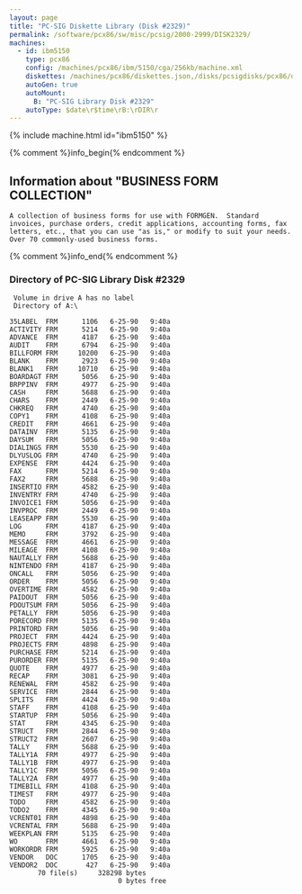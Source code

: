 ```yaml
---
layout: page
title: "PC-SIG Diskette Library (Disk #2329)"
permalink: /software/pcx86/sw/misc/pcsig/2000-2999/DISK2329/
machines:
  - id: ibm5150
    type: pcx86
    config: /machines/pcx86/ibm/5150/cga/256kb/machine.xml
    diskettes: /machines/pcx86/diskettes.json,/disks/pcsigdisks/pcx86/diskettes.json
    autoGen: true
    autoMount:
      B: "PC-SIG Library Disk #2329"
    autoType: $date\r$time\rB:\rDIR\r
---
```


{% include machine.html id="ibm5150" %}

{% comment %}info_begin{% endcomment %}

## Information about "BUSINESS FORM COLLECTION"

    A collection of business forms for use with FORMGEN.  Standard
    invoices, purchase orders, credit applications, accounting forms, fax
    letters, etc., that you can use "as is," or modify to suit your needs.
    Over 70 commonly-used business forms.
{% comment %}info_end{% endcomment %}


### Directory of PC-SIG Library Disk #2329

     Volume in drive A has no label
     Directory of A:\

    35LABEL  FRM      1106   6-25-90   9:40a
    ACTIVITY FRM      5214   6-25-90   9:40a
    ADVANCE  FRM      4187   6-25-90   9:40a
    AUDIT    FRM      6794   6-25-90   9:40a
    BILLFORM FRM     10200   6-25-90   9:40a
    BLANK    FRM      2923   6-25-90   9:40a
    BLANK1   FRM     10710   6-25-90   9:40a
    BOARDAGT FRM      5056   6-25-90   9:40a
    BRPPINV  FRM      4977   6-25-90   9:40a
    CASH     FRM      5688   6-25-90   9:40a
    CHARS    FRM      2449   6-25-90   9:40a
    CHKREQ   FRM      4740   6-25-90   9:40a
    COPY1    FRM      4108   6-25-90   9:40a
    CREDIT   FRM      4661   6-25-90   9:40a
    DATAINV  FRM      5135   6-25-90   9:40a
    DAYSUM   FRM      5056   6-25-90   9:40a
    DIALINGS FRM      5530   6-25-90   9:40a
    DLYUSLOG FRM      4740   6-25-90   9:40a
    EXPENSE  FRM      4424   6-25-90   9:40a
    FAX      FRM      5214   6-25-90   9:40a
    FAX2     FRM      5688   6-25-90   9:40a
    INSERTIO FRM      4582   6-25-90   9:40a
    INVENTRY FRM      4740   6-25-90   9:40a
    INVOICE1 FRM      5056   6-25-90   9:40a
    INVPROC  FRM      2449   6-25-90   9:40a
    LEASEAPP FRM      5530   6-25-90   9:40a
    LOG      FRM      4187   6-25-90   9:40a
    MEMO     FRM      3792   6-25-90   9:40a
    MESSAGE  FRM      4661   6-25-90   9:40a
    MILEAGE  FRM      4108   6-25-90   9:40a
    NAUTALLY FRM      5688   6-25-90   9:40a
    NINTENDO FRM      4187   6-25-90   9:40a
    ONCALL   FRM      5056   6-25-90   9:40a
    ORDER    FRM      5056   6-25-90   9:40a
    OVERTIME FRM      4582   6-25-90   9:40a
    PAIDOUT  FRM      5056   6-25-90   9:40a
    PDOUTSUM FRM      5056   6-25-90   9:40a
    PETALLY  FRM      5056   6-25-90   9:40a
    PORECORD FRM      5135   6-25-90   9:40a
    PRINTORD FRM      5056   6-25-90   9:40a
    PROJECT  FRM      4424   6-25-90   9:40a
    PROJECTS FRM      4898   6-25-90   9:40a
    PURCHASE FRM      5214   6-25-90   9:40a
    PURORDER FRM      5135   6-25-90   9:40a
    QUOTE    FRM      4977   6-25-90   9:40a
    RECAP    FRM      3081   6-25-90   9:40a
    RENEWAL  FRM      4582   6-25-90   9:40a
    SERVICE  FRM      2844   6-25-90   9:40a
    SPLITS   FRM      4424   6-25-90   9:40a
    STAFF    FRM      4108   6-25-90   9:40a
    STARTUP  FRM      5056   6-25-90   9:40a
    STAT     FRM      4345   6-25-90   9:40a
    STRUCT   FRM      2844   6-25-90   9:40a
    STRUCT2  FRM      2607   6-25-90   9:40a
    TALLY    FRM      5688   6-25-90   9:40a
    TALLY1A  FRM      4977   6-25-90   9:40a
    TALLY1B  FRM      4977   6-25-90   9:40a
    TALLY1C  FRM      5056   6-25-90   9:40a
    TALLY2A  FRM      4977   6-25-90   9:40a
    TIMEBILL FRM      4108   6-25-90   9:40a
    TIMEST   FRM      4977   6-25-90   9:40a
    TODO     FRM      4582   6-25-90   9:40a
    TODO2    FRM      4345   6-25-90   9:40a
    VCRENT01 FRM      4898   6-25-90   9:40a
    VCRENTAL FRM      5688   6-25-90   9:40a
    WEEKPLAN FRM      5135   6-25-90   9:40a
    WO       FRM      4661   6-25-90   9:40a
    WORKORDR FRM      5925   6-25-90   9:40a
    VENDOR   DOC      1705   6-25-90   9:40a
    VENDOR2  DOC       427   6-25-90   9:40a
           70 file(s)     328298 bytes
                               0 bytes free
